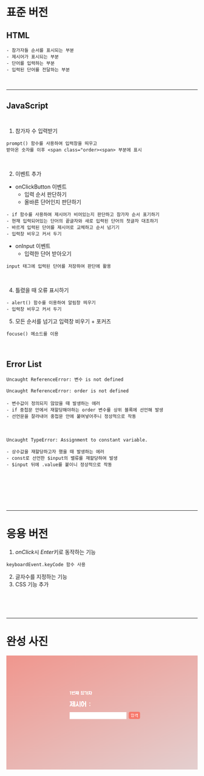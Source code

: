 # 표준 버전

## HTML
```
- 참가자들 순서를 표시되는 부분
- 제시어가 표시되는 부분
- 단어를 입력하는 부분
- 입력된 단어를 전달하는 부분
```

<br>

---
## JavaScript <br><br>
1. 참가자 수 입력받기<br>

```
prompt() 함수를 사용하여 입력창을 띄우고
받아온 숫자를 이후 <span class="order><span> 부분에 표시
```

<br>

2. 이벤트 추가
- onClickButton 이벤트
  - 입력 순서 판단하기
  - 올바른 단어인지 판단하기

```
- if 함수를 사용하여 제시어가 비어있는지 판단하고 참가자 순서 표기하기
- 현재 입력되어있는 단어의 끝글자와 새로 입력된 단어의 첫글자 대조하기
- 바르게 입력된 단어를 제시어로 교체하고 순서 넘기기
- 입력창 비우고 커서 두기
```
- onInput 이벤트
  - 입력한 단어 받아오기
```
input 태그에 입력된 단어를 저장하여 판단에 활용
```

<br>

4. 틀렸을 때 오류 표시하기
```
- alert() 함수를 이용하여 알림창 띄우기
- 입력창 비우고 커서 두기
```

5. 모든 순서를 넘기고 입력창 비우기 + 포커즈
```
focuse() 메소드를 이용
```

<br>

## Error List

`Uncaught ReferenceError: 변수 is not defined`
```
Uncaught ReferenceError: order is not defined

- 변수값이 정의되지 않았을 때 발생하는 에러
- if 중첩문 안에서 재할당해야하는 order 변수를 상위 블록에 선언해 발생
- 선언문을 잘라내어 중첩문 안에 붙여넣어주니 정상적으로 작동
```

<br>

`Uncaught TypeError: Assignment to constant variable.`
```
- 상수값을 재할당하고자 했을 때 발생하는 에러
- const로 선언한 $input의 밸류를 재할당하여 발생
- $input 뒤에 .value를 붙이니 정상적으로 작동
```


<br><br><br><br><br>

---

# 응용 버전

1. *onClick*시 *Enter*키로 동작하는 기능
```
keyboardEvent.keyCode 함수 사용
```
2. 글자수를 지정하는 기능
3. CSS 기능 추가


<br><br><br>

---
# 완성 사진

![끝말잇기](/word-relay.png)